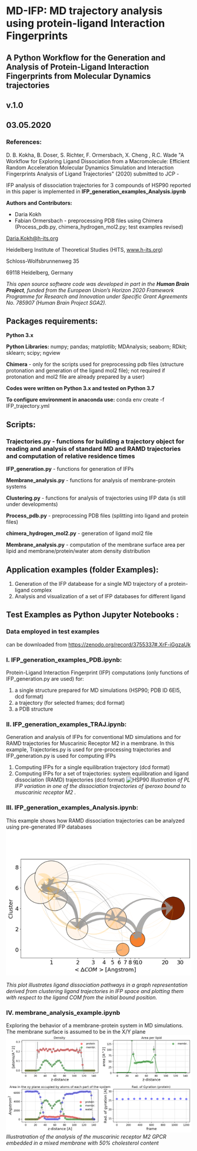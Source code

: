 # MD-IFP: MD trajectory analysis using protein-ligand Interaction Fingerprints
## A Python Workflow for the Generation and Analysis of Protein-Ligand Interaction Fingerprints from Molecular Dynamics trajectories
## v.1.0
## 03.05.2020

### References: 
   D. B. Kokha, B. Doser, S. Richter, F. Ormersbach, X. Cheng , R.C. Wade  "A Workflow for Exploring Ligand Dissociation from a Macromolecule: Efficient Random Acceleration Molecular Dynamics Simulation and Interaction Fingerprints Analysis of Ligand Trajectories" (2020) submitted to JCP  - 
   
   IFP analysis of dissociation trajectories for 3 compounds of HSP90 reported in this paper is implemented in __IFP_generation_examples_Analysis.ipynb__

__Authors and Contributors:__

* Daria Kokh
* Fabian Ormersbach - preprocessing PDB files using Chimera (Process_pdb.py, chimera_hydrogen_mol2.py; test examples revised) 


Daria.Kokh@h-its.org

Heidelberg Institute of Theoretical Studies (HITS, www.h-its.org)

Schloss-Wolfsbrunnenweg 35

69118 Heidelberg, Germany
    

*This open source software code was developed in part in the __Human Brain Project__, funded from the European Union’s Horizon 2020 Framework Programme for Research and Innovation under Specific Grant Agreements  No. 785907 (Human Brain Project  SGA2).*

## __Packages requirements:__
__Python 3.x__

__Python Libraries:__ numpy;    pandas;  matplotlib;  MDAnalysis;  seaborn; RDkit; sklearn;  scipy; ngview 

__Chimera__ - only for the scripts used for preprocessing pdb files (structure protonation and generation of the ligand mol2 file); not required if protonation and mol2 file are already prepared by a user)
    
__Codes were written on Python 3.x and tested on Python 3.7__

__To configure environment in anaconda use:__
conda env create -f IFP_trajectory.yml



## Scripts:


### __Trajectories.py__  - functions for building a trajectory object for reading and analysis of standard MD and RAMD trajectories and computation of relative residence times

__IFP_generation.py__  -  functions for generation of IFPs

__Membrane_analysis.py__ - functions for analysis of membrane-protein systems 

__Clustering.py__   - functions for analysis of trajectories using IFP data   (is still under developments)

__Process_pdb.py__   - preprocessing PDB files (splitting into ligand and protein files)

__chimera_hydrogen_mol2.py__  - generation of ligand mol2 file

__Membrane_analysis.py__ - computation of the membrane surface area per lipid and membrane/protein/water atom density distribution  

       
## Application examples (folder Examples):

   1. Generation of the IFP databease for a single MD trajectory of a protein-ligand complex
   2. Analysis and visualization of a set of IFP databases for different ligand 

## Test Examples as Python Jupyter Notebooks :

### Data employed in test examples 
   can be downloaded from  https://zenodo.org/record/3755337#.XrF-iGgzaUk

### I. __IFP_generation_examples_PDB.ipynb:__

Protein-Ligand Interaction Fingerprint (IFP) computations (only functions of IFP_generation.py are used) for:
   1. a single structure prepared for MD simulations (HSP90; PDB ID 6EI5, dcd format)
   2. a trajectory (for selected frames; dcd format)
   3. a PDB structure


### II. __IFP_generation_examples_TRAJ.ipynb:__ 

Generation and analysis of IFPs for conventional MD simulations and for RAMD trajectories for Muscarinic Receptor M2 in a membrane.  In this example,  Trajectories.py is used for pre-processing trajectories and IFP_generation.py is used for computing IFPs
   1. Computing IFPs for a single equilibration trajectory (dcd format)
   3. Computing IFPs for a set of trajectories: system equilibration and ligand dissociation (RAMD) trajectories (dcd format)
![HSP90](/images/ifp_RAMD_4MQT.png)
*Illustration of PL IFP variation in one of the dissociation trajectories of iperoxo bound to muscarinic receptor M2 .*


### III. __IFP_generation_examples_Analysis.ipynb:__ 

This example shows how RAMD dissociation trajectories can be analyzed using pre-generated IFP databases 
![HSP90](/images/cluster-traj.png)

*This plot illustrates ligand dissociation pathways in a graph representation derived from clustering ligand trajectories in IFP space and plotting them with respect to the ligand COM from the initial bound position.*
   
   
### IV. __membrane_analysis_example.ipynb__

Exploring the behavior of a membrane-protein system in MD simulations. The membrane surface is assumed to be in the X/Y plane 
![HSP90](/images/Membrane.png)
*Illustratration of the analysis of the muscarinic receptor M2 GPCR embedded in a mixed membrane with 50% cholesterol content*
